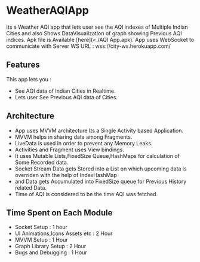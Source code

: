 # WeatherAQIApp
Its a Weather AQI app that lets user see the AQI indexes of Multiple Indian Cities and
also Shows DataVisualization of graph showing Previous AQI indices.
Apk file is Available [here](<./AQI App.apk).
App uses WebSocket to communicate with Server
WS URL : wss://city-ws.herokuapp.com/

## Features
This app lets you :
- See AQI data of Indian Cities in Realtime.
- Lets user See Previous AQI data of Cities.

## Architecture
- App uses MVVM architecture Its a Single Activity based Application.
- MVVM helps in sharing data among Fragments.
- LiveData is used in order to prevent any Memory Leaks.
- Activities and Fragment uses View bindings.
- It uses Mutable Lists,FixedSize Queue,HashMaps for calculation of Some Recorded data.
- Socket Stream Data gets Stored into a List on which upcoming data is overriden with the help of IndexHashMap
- and Data gets Accumulated into FixedSize queue for Previous History related Data.
- Time of AQI is considered to be the time AQI was fetched.


## Time Spent on Each Module
- Socket Setup : 1 hour
- UI Animations,Icons Assets etc : 2 Hour
- MVVM Setup : 1 Hour
- Graph Library Setup : 2 Hour
- Bugs and Debugging : 1 Hour



